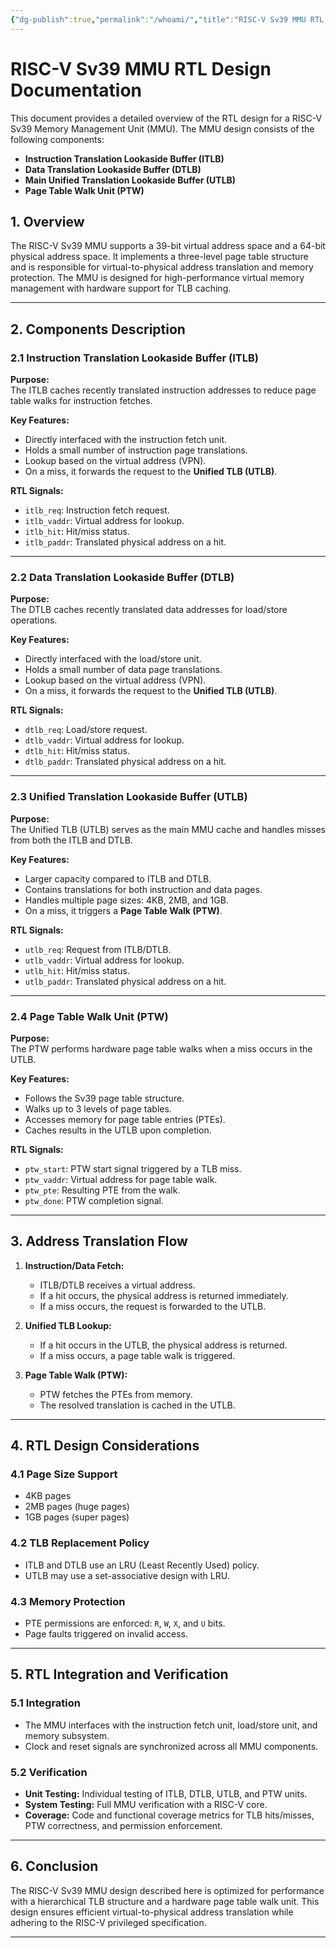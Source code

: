 ```yaml
---
{"dg-publish":true,"permalink":"/whoami/","title":"RISC-V Sv39 MMU RTL Design","tags":["RISCV","MMU","RTL","Sv39","TLB","gardenEntry","gardenEntry"],"noteIcon":"","created":"2025-01-11T17:46:52.255+05:30","updated":"2025-01-12T17:17:28.246+05:30"}
---
```




# RISC-V Sv39 MMU RTL Design Documentation

This document provides a detailed overview of the RTL design for a RISC-V Sv39 Memory Management Unit (MMU). The MMU design consists of the following components:

- **Instruction Translation Lookaside Buffer (ITLB)**
- **Data Translation Lookaside Buffer (DTLB)**
- **Main Unified Translation Lookaside Buffer (UTLB)**
- **Page Table Walk Unit (PTW)**

## 1. Overview

The RISC-V Sv39 MMU supports a 39-bit virtual address space and a 64-bit physical address space. It implements a three-level page table structure and is responsible for virtual-to-physical address translation and memory protection. The MMU is designed for high-performance virtual memory management with hardware support for TLB caching.

---

## 2. Components Description

### 2.1 Instruction Translation Lookaside Buffer (ITLB)

**Purpose:**  
The ITLB caches recently translated instruction addresses to reduce page table walks for instruction fetches.

**Key Features:**  
- Directly interfaced with the instruction fetch unit.  
- Holds a small number of instruction page translations.  
- Lookup based on the virtual address (VPN).  
- On a miss, it forwards the request to the **Unified TLB (UTLB)**.

**RTL Signals:**  
- `itlb_req`: Instruction fetch request.  
- `itlb_vaddr`: Virtual address for lookup.  
- `itlb_hit`: Hit/miss status.  
- `itlb_paddr`: Translated physical address on a hit.  

---

### 2.2 Data Translation Lookaside Buffer (DTLB)

**Purpose:**  
The DTLB caches recently translated data addresses for load/store operations.

**Key Features:**  
- Directly interfaced with the load/store unit.  
- Holds a small number of data page translations.  
- Lookup based on the virtual address (VPN).  
- On a miss, it forwards the request to the **Unified TLB (UTLB)**.

**RTL Signals:**  
- `dtlb_req`: Load/store request.  
- `dtlb_vaddr`: Virtual address for lookup.  
- `dtlb_hit`: Hit/miss status.  
- `dtlb_paddr`: Translated physical address on a hit.  

---

### 2.3 Unified Translation Lookaside Buffer (UTLB)

**Purpose:**  
The Unified TLB (UTLB) serves as the main MMU cache and handles misses from both the ITLB and DTLB.

**Key Features:**  
- Larger capacity compared to ITLB and DTLB.  
- Contains translations for both instruction and data pages.  
- Handles multiple page sizes: 4KB, 2MB, and 1GB.  
- On a miss, it triggers a **Page Table Walk (PTW)**.  

**RTL Signals:**  
- `utlb_req`: Request from ITLB/DTLB.  
- `utlb_vaddr`: Virtual address for lookup.  
- `utlb_hit`: Hit/miss status.  
- `utlb_paddr`: Translated physical address on a hit.  

---

### 2.4 Page Table Walk Unit (PTW)

**Purpose:**  
The PTW performs hardware page table walks when a miss occurs in the UTLB.

**Key Features:**  
- Follows the Sv39 page table structure.  
- Walks up to 3 levels of page tables.  
- Accesses memory for page table entries (PTEs).  
- Caches results in the UTLB upon completion.  

**RTL Signals:**  
- `ptw_start`: PTW start signal triggered by a TLB miss.  
- `ptw_vaddr`: Virtual address for page table walk.  
- `ptw_pte`: Resulting PTE from the walk.  
- `ptw_done`: PTW completion signal.  

---

## 3. Address Translation Flow

1. **Instruction/Data Fetch:**  
   - ITLB/DTLB receives a virtual address.  
   - If a hit occurs, the physical address is returned immediately.  
   - If a miss occurs, the request is forwarded to the UTLB.  

2. **Unified TLB Lookup:**  
   - If a hit occurs in the UTLB, the physical address is returned.  
   - If a miss occurs, a page table walk is triggered.  

3. **Page Table Walk (PTW):**  
   - PTW fetches the PTEs from memory.  
   - The resolved translation is cached in the UTLB.  

---

## 4. RTL Design Considerations

### 4.1 Page Size Support
- 4KB pages  
- 2MB pages (huge pages)  
- 1GB pages (super pages)  

### 4.2 TLB Replacement Policy
- ITLB and DTLB use an LRU (Least Recently Used) policy.  
- UTLB may use a set-associative design with LRU.  

### 4.3 Memory Protection
- PTE permissions are enforced: `R`, `W`, `X`, and `U` bits.  
- Page faults triggered on invalid access.  

---

## 5. RTL Integration and Verification

### 5.1 Integration
- The MMU interfaces with the instruction fetch unit, load/store unit, and memory subsystem.  
- Clock and reset signals are synchronized across all MMU components.  

### 5.2 Verification
- **Unit Testing:** Individual testing of ITLB, DTLB, UTLB, and PTW units.  
- **System Testing:** Full MMU verification with a RISC-V core.  
- **Coverage:** Code and functional coverage metrics for TLB hits/misses, PTW correctness, and permission enforcement.  

---

## 6. Conclusion
The RISC-V Sv39 MMU design described here is optimized for performance with a hierarchical TLB structure and a hardware page table walk unit. This design ensures efficient virtual-to-physical address translation while adhering to the RISC-V privileged specification.

---
